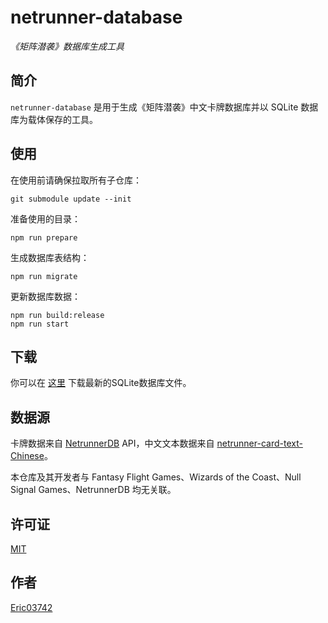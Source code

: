# netrunner-database

*《矩阵潜袭》数据库生成工具*

## 简介

`netrunner-database` 是用于生成《矩阵潜袭》中文卡牌数据库并以 SQLite 数据库为载体保存的工具。

## 使用

在使用前请确保拉取所有子仓库：

```shell
git submodule update --init
```

准备使用的目录：

```shell
npm run prepare
```

生成数据库表结构：

```shell
npm run migrate
```

更新数据库数据：

```shell
npm run build:release
npm run start
```

## 下载

你可以在 [这里](https://github.com/eric03742/netrunner-database/releases/latest/download/netrunner.sqlite) 下载最新的SQLite数据库文件。

## 数据源

卡牌数据来自 [NetrunnerDB](https://netrunnerdb.com/) API，中文文本数据来自 [netrunner-card-text-Chinese](https://github.com/eric03742/netrunner-card-text-Chinese)。

本仓库及其开发者与 Fantasy Flight Games、Wizards of the Coast、Null Signal Games、NetrunnerDB 均无关联。

## 许可证

[MIT](./LICENSE)

## 作者

[Eric03742](https://github.com/eric03742)
